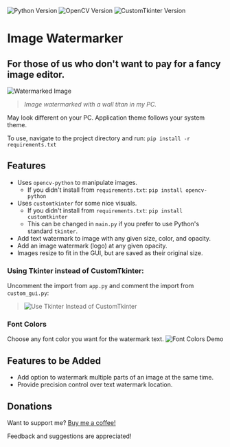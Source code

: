 ![Python Version](https://img.shields.io/pypi/pyversions/opencv-python)
![OpenCV Version](https://img.shields.io/badge/OpenCV%20Python-v4.7.0.72-5C3EE8?&logo=OpenCV)
![CustomTkinter Version](https://img.shields.io/badge/CustomTkinter-v5.3.1-blue?&logo=CustomTkinter)

# Image Watermarker
## For those of us who don't want to pay for a fancy image editor.


![Watermarked Image](https://github.com/Kolkhis/image_watermarker/assets/36500473/1382e4d0-f4dd-4f31-8587-e1205e6d07b9)
> *Image watermarked with a wall titan in my PC.*

May look different on your PC. Application theme follows your system theme.

To use, navigate to the project directory and run: 
`pip install -r requirements.txt`

## Features
* Uses `opencv-python` to manipulate images.
    * If you didn't install from `requirements.txt`: `pip install opencv-python`
* Uses `customtkinter` for some nice visuals. 
    * If you didn't install from `requirements.txt`: `pip install customtkinter`
    * This can be changed in `main.py` if you prefer to use Python's standard `tkinter`.
* Add text watermark to image with any given size, color, and opacity.
* Add an image watermark (logo) at any given opacity.
* Images resize to fit in the GUI, but are saved as their original size.

### Using Tkinter instead of CustomTkinter:
Uncomment the import from `app.py` and comment the import from `custom_gui.py`:
> ![Use Tkinter Instead of CustomTkinter](https://github.com/Kolkhis/image_watermarker/assets/36500473/42f20e90-b1f3-4060-b2c0-1b8427ff2434)

### Font Colors
Choose any font color you want for the watermark text.
![Font Colors Demo](https://github.com/Kolkhis/image_watermarker/assets/36500473/d311b22b-69ea-4f16-a65d-3f003f0a779f)


## Features to be Added
* Add option to watermark multiple parts of an image at the same time.
* Provide precision control over text watermark location.

## Donations
Want to support me? [Buy me a coffee!](https://www.paypal.com/donate/?hosted_button_id=5P6PCGASNHHRY)

Feedback and suggestions are appreciated!


